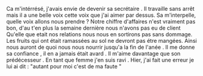 Ca m'intérrésé, j'avais envie de devenir sa secrétaire .
Il travaille sans arrêt mais il a une belle voix cette voix que j'ai aimer par dessus.
Sa m'interpelle, quelle voix allons nous prendre ? 
Notre chiffre d'affaires n'est vraiment pas bon, d'au t'en plus la semaine dernière nous n'avons pas eu de client 
Qu'elle que etait nos relations nous nous  en sortirons pas sans dommage.
Les fruits qui ont était ramassées au sol ne devront pas étre mangées.
 Ainsi nous auront de quoi nous nous nourrir jusqu'a la fin de l'anée .
 Il me donne sa confiance , il en a jamais était avard .
 Il m'aime davantage que son prédécesseur .
 En tant que femme j'en suis ravi .
 Hier, j'ai fait une erreur je lui ai dit : "autant pour moi c'est de ma faute "